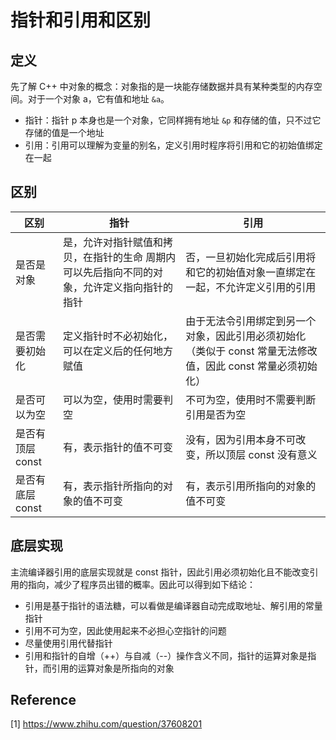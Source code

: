 # 指针和引用和区别

## 定义

先了解 C++ 中对象的概念：对象指的是一块能存储数据并具有某种类型的内存空间。对于一个对象 a，它有值和地址 `&a`。

* 指针：指针 p 本身也是一个对象，它同样拥有地址 `&p` 和存储的值，只不过它存储的值是一个地址
* 引用：引用可以理解为变量的别名，定义引用时程序将引用和它的初始值绑定在一起

## 区别

| 区别            | 指针                                                         | 引用                                                         |
| --------------- | ------------------------------------------------------------ | ------------------------------------------------------------ |
| 是否是对象      | 是，允许对指针赋值和拷贝，在指针的生命 周期内可以先后指向不同的对象，允许定义指向指针的指针 | 否，一旦初始化完成后引用将和它的初始值对象一直绑定在一起，不允许定义引用的引用 |
| 是否需要初始化  | 定义指针时不必初始化，可以在定义后的任何地方赋值             | 由于无法令引用绑定到另一个对象，因此引用必须初始化（类似于 const 常量无法修改值，因此 const 常量必须初始化） |
| 是否可以为空    | 可以为空，使用时需要判空                                     | 不可为空，使用时不需要判断引用是否为空                       |
| 是否有顶层 const | 有，表示指针的值不可变                                       | 没有，因为引用本身不可改变，所以顶层 const 没有意义            |
| 是否有底层 const | 有，表示指针所指向的对象的值不可变                           | 有，表示引用所指向的对象的值不可变                           |

## 底层实现

主流编译器引用的底层实现就是 const 指针，因此引用必须初始化且不能改变引用的指向，减少了程序员出错的概率。因此可以得到如下结论：

* 引用是基于指针的语法糖，可以看做是编译器自动完成取地址、解引用的常量指针
* 引用不可为空，因此使用起来不必担心空指针的问题
* 尽量使用引用代替指针
* 引用和指针的自增（++）与自减（--）操作含义不同，指针的运算对象是指针，而引用的运算对象是所指向的对象

## Reference

[1] <https://www.zhihu.com/question/37608201>
